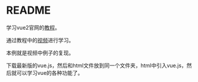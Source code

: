 # README
学习vue2官网的[教程](https://cn.vuejs.org/v2/guide/)。

通过教程中的[视频](https://learning.dcloud.io/#/?vid=0)进行学习。

本例就是视频中例子的复现。

下载最新版的vue.js，然后和html文件放到同一个文件夹，html中引入vue.js，然后就可以学习vue的各种功能了。

